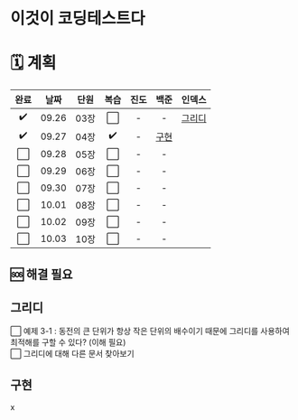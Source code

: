 # 이것이 코딩테스트다

# 🗓 계획

|완료|날짜|단원|복습|진도|백준|인덱스|
|:--:|:--:|:--:|:--:|:--:|:--:|:--:|
|:heavy_check_mark:|09.26|03장|:white_large_square:|-|-|[그리디](#그리디)|
|:heavy_check_mark:|09.27|04장|:heavy_check_mark:|-|[구현](#구현)|
|:white_large_square:|09.28|05장|:white_large_square:|-|-|
|:white_large_square:|09.29|06장|:white_large_square:|-|-|
|:white_large_square:|09.30|07장|:white_large_square:|-|-|
|:white_large_square:|10.01|08장|:white_large_square:|-|-|
|:white_large_square:|10.02|09장|:white_large_square:|-|-|
|:white_large_square:|10.03|10장|:white_large_square:|-|-|

## 🆘 해결 필요

## 그리디
:white_large_square: 예제 3-1 : 동전의 큰 단위가 항상 작은 단위의 배수이기 때문에 그리디를 사용하여 최적해를 구할 수 있다? (이해 필요)<br/>
:white_large_square: 그리디에 대해 다른 문서 찾아보기

## 구현
x